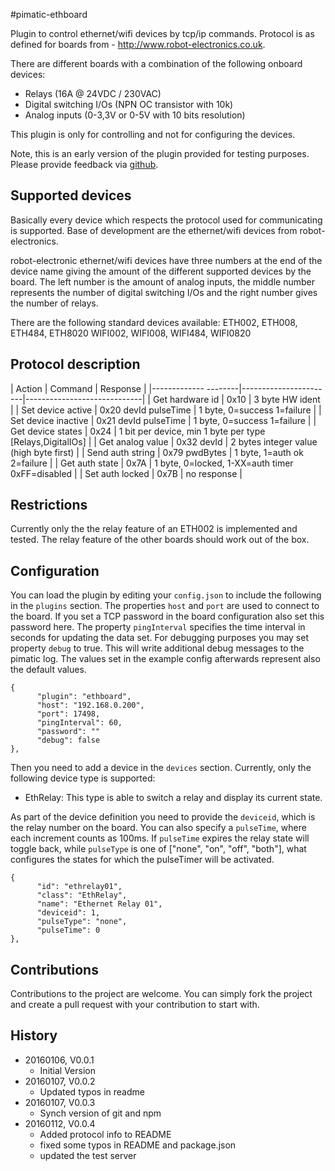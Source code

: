 #pimatic-ethboard

Plugin to control ethernet/wifi devices by tcp/ip commands.
Protocol is as defined for boards from - <http://www.robot-electronics.co.uk>.

There are different boards with a combination of the following onboard devices:
   * Relays (16A @ 24VDC / 230VAC)
   * Digital switching I/Os (NPN OC transistor with 10k)
   * Analog inputs (0-3,3V or 0-5V with 10 bits resolution)

This plugin is only for controlling and not for configuring the devices.

Note, this is an early version of the plugin provided for testing purposes. Please provide feedback via 
[github](https://github.com/mplessing/pimatic-ethboard/issues).

## Supported devices
Basically every device which respects the protocol used for communicating is supported.
Base of development are the ethernet/wifi devices from robot-electronics.

robot-electronic ethernet/wifi devices have three numbers at the end of the device name giving the amount of the different supported devices by the board. The left number is the amount of analog inputs, the middle number represents the number of digital switching I/Os and the right number gives the number of relays.

There are the following standard devices available:
ETH002, ETH008, ETH484, ETH8020
WIFI002, WIFI008, WIFI484, WIFI0820

## Protocol description

| Action               | Command               | Response                    | 
|------------- --------|-----------------------|-----------------------------|
| Get hardware id      | 0x10                  | 3 byte HW ident             |
| Set device active    | 0x20 devId pulseTime  | 1 byte, 0=success 1=failure |
| Set device inactive  | 0x21 devId pulseTime  | 1 byte, 0=success 1=failure |
| Get device states    | 0x24                  | 1 bit per device, min 1 byte per type [Relays,DigitalIOs] |
| Get analog value     | 0x32 devId            | 2 bytes integer value (high byte first) |
| Send auth string     | 0x79 pwdBytes         | 1 byte, 1=auth ok 2=failure |
| Get auth state       | 0x7A                  | 1 byte, 0=locked, 1-XX=auth timer 0xFF=disabled |
| Set auth locked      | 0x7B                  | no response                 |

## Restrictions
Currently only the the relay feature of an ETH002 is implemented and tested. The relay feature of the other boards should work out of the box.

## Configuration
You can load the plugin by editing your `config.json` to include the following in the `plugins` section. The properties `host` and `port` are used to connect to the board. If you set a TCP password in the board configuration also set this password here. The property 
`pingInterval` specifies the time interval in seconds for updating the data set. For debugging purposes you may set 
property `debug` to true. This will write additional debug messages to the pimatic log. The values set in the example config afterwards represent also the default values. 

    {
          "plugin": "ethboard",
          "host": "192.168.0.200",
          "port": 17498,
          "pingInterval": 60,
          "password": ""
          "debug": false
    },

Then you need to add a device in the `devices` section. Currently, only the following device type is supported:

* EthRelay: This type is able to switch a relay and display its current state.

As part of the device definition you need to provide the `deviceid`, which is the relay number on the board. You can also specify a `pulseTime`, where each increment counts as 100ms. If `pulseTime` expires the relay state will toggle back, while `pulseType` is one of ["none", "on", "off", "both"], what configures the states for which the pulseTimer will be activated.

    {
          "id": "ethrelay01",
          "class": "EthRelay",
          "name": "Ethernet Relay 01",
          "deviceid": 1,
          "pulseType": "none",
          "pulseTime": 0
    },

## Contributions

Contributions to the project are welcome. You can simply fork the project and create a pull request with your contribution to start with.

## History

* 20160106, V0.0.1
    * Initial Version
* 20160107, V0.0.2
    * Updated typos in readme
* 20160107, V0.0.3
    * Synch version of git and npm
* 20160112, V0.0.4
    * Added protocol info to README
    * fixed some typos in README and package.json
    * updated the test server
